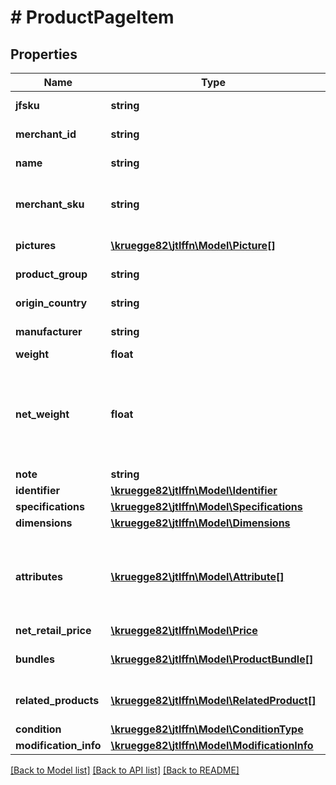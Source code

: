 # # ProductPageItem

## Properties

Name | Type | Description | Notes
------------ | ------------- | ------------- | -------------
**jfsku** | **string** | Product identifer | [optional]
**merchant_id** | **string** | Merchant identifier | [optional]
**name** | **string** | Name of the product |
**merchant_sku** | **string** | SKU (Stock Keeping Unit) of the merchant |
**pictures** | [**\kruegge82\jtlffn\Model\Picture[]**](Picture.md) | Pictures of the product |
**product_group** | **string** | Group of the product | [optional]
**origin_country** | **string** | Country of origin | [optional]
**manufacturer** | **string** | Name of manufacturer | [optional]
**weight** | **float** | Weight in kg | [optional]
**net_weight** | **float** | Weight of the raw product in kg (does not include the weight of the products packaging or container) | [optional]
**note** | **string** | Note | [optional]
**identifier** | [**\kruegge82\jtlffn\Model\Identifier**](Identifier.md) |  |
**specifications** | [**\kruegge82\jtlffn\Model\Specifications**](Specifications.md) |  |
**dimensions** | [**\kruegge82\jtlffn\Model\Dimensions**](Dimensions.md) |  | [optional]
**attributes** | [**\kruegge82\jtlffn\Model\Attribute[]**](Attribute.md) | A product can have multiple attributes which represent custom fields |
**net_retail_price** | [**\kruegge82\jtlffn\Model\Price**](Price.md) |  | [optional]
**bundles** | [**\kruegge82\jtlffn\Model\ProductBundle[]**](ProductBundle.md) | Packagings of a quantity products |
**related_products** | [**\kruegge82\jtlffn\Model\RelatedProduct[]**](RelatedProduct.md) | Packagings of a quantity products |
**condition** | [**\kruegge82\jtlffn\Model\ConditionType**](ConditionType.md) |  | [optional]
**modification_info** | [**\kruegge82\jtlffn\Model\ModificationInfo**](ModificationInfo.md) |  |

[[Back to Model list]](../../README.md#models) [[Back to API list]](../../README.md#endpoints) [[Back to README]](../../README.md)
